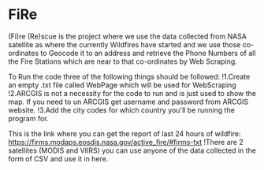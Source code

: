 # FiRe
(Fi)re (Re)scue is the project where we use the data collected from NASA satellite as where the currently Wildfires have started and we use those co-ordinates to Geocode it to an address and retrieve the Phone Numbers of all the Fire Stations which are near to that co-ordinates by Web Scraping.

To Run the code three of the following things should be followed:
 !1.Create an empty .txt file called WebPage which will be used for WebScraping
 !2.ARCGIS is not a necessity for the code to run and is just used to show the map. If you need to un ARCGIS get username and password from ARCGIS website.
 !3.Add the city codes for which country you'll be running the program for.


This is the link where you can get the report of last 24 hours of wildfire: https://firms.modaps.eosdis.nasa.gov/active_fire/#firms-txt
!There are 2 satellites (MODIS and VIIRS) you can use anyone of the data collected in the form of CSV and use it in here.


